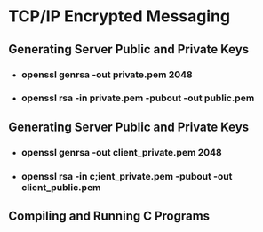 # TCP/IP Encrypted Messaging

## Generating Server Public and Private Keys
- ### openssl genrsa -out private.pem 2048
- ### openssl rsa -in private.pem -pubout -out public.pem

## Generating Server Public and Private Keys
- ### openssl genrsa -out client_private.pem 2048
- ### openssl rsa -in c;ient_private.pem -pubout -out client_public.pem

## Compiling and Running C Programs
